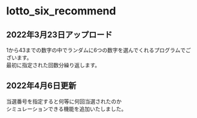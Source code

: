 # lotto_six_recommend

## 2022年3月23日アップロード
1から43までの数字の中でランダムに6つの数字を選んでくれるプログラムでございます。  
最初に指定された回数分繰り返します。
## 2022年4月6日更新
当選番号を指定すると何等に何回当選されたのか  
シミュレーションできる機能を追加いたしました。
